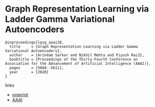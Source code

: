 # Graph Representation Learning via Ladder Gamma Variational Autoencoders

```
@inproceedings{lgvg_aaai20,
  title     = {Graph Representation Learning via Ladder Gamma Variational Autoencoders},
  author    = {Arindam Sarkar and Nikhil Mehta and Piyush Rai3},
  booktitle = {Proceedings of the Thirty-Fourth Conference on Association for the Advancement of Artificial Intelligence (AAAI)},
  pages	    = {5604--5611},
  year      = {2020}
}
```

links
- [preprint](https://www.cse.iitk.ac.in/users/piyush/papers/lgvg_aaai2020.pdf)
- [AAAI](https://aaai.org/ojs/index.php/AAAI/article/view/6013)